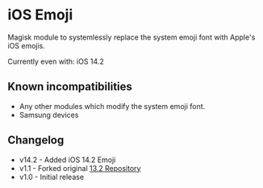 # iOS Emoji 
Magisk module to systemlessly replace the system emoji font with Apple's iOS emojis.

Currently even with: iOS 14.2

## Known incompatibilities
* Any other modules which modify the system emoji font.
* Samsung devices

## Changelog
* v14.2 - Added iOS 14.2 Emoji
* v1.1 - Forked original [13.2 Repository](https://github.com/tychoregter/ios13emoji)
* v1.0 - Initial release
